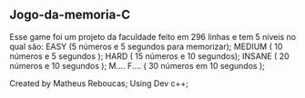 ## Jogo-da-memoria-C

Esse game foi um projeto da faculdade feito em 296 linhas e tem 5 níveis no qual são: 
EASY (5 números e 5 segundos para memorizar);
MEDIUM ( 10 números e 5 segundos );
HARD ( 15 números e 10 segundos);
INSANE ( 20 números e 10 segundos );
M.... F.... ( 30 números em 10 segundos );

Created by Matheus Reboucas;
Using Dev c++;
